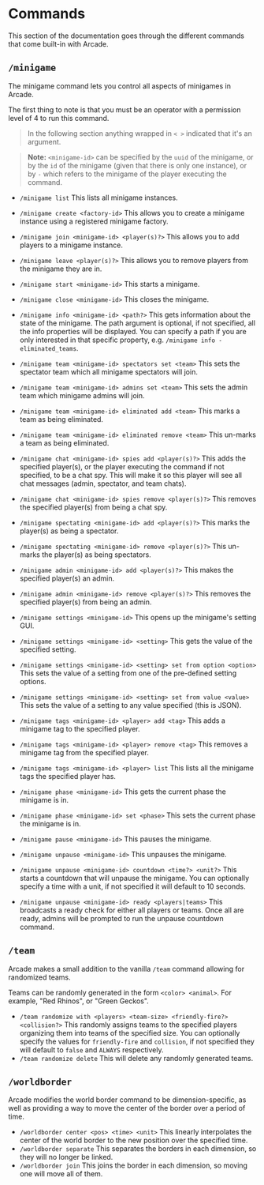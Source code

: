 # Commands

This section of the documentation goes through the different commands that come built-in with Arcade.

## `/minigame`

The minigame command lets you control all aspects of minigames in Arcade.

The first thing to note is that you must be an operator with a permission level of 4 to run this command.

> In the following section anything wrapped in `< >` indicated that it's an argument.

> **Note:** `<minigame-id>` can be specified by the `uuid` of the minigame, or by the `id` of the minigame (given that there is only one instance), or by `-` which refers to the minigame of the player executing the command.

- `/minigame list` This lists all minigame instances.
- `/minigame create <factory-id>` This allows you to create a minigame instance using a registered minigame factory.
- `/minigame join <minigame-id> <player(s)?>` This allows you to add players to a minigame instance.
- `/minigame leave <player(s)?>` This allows you to remove players from the minigame they are in.


- `/minigame start <minigame-id>` This starts a minigame.
- `/minigame close <minigame-id>` This closes the minigame.
- `/minigame info <minigame-id> <path?>` This gets information about the state of the minigame. The path argument is optional, if not specified, all the info properties will be displayed. You can specify a path if you are only interested in that specific property, e.g. `/minigame info - eliminated_teams`.
- `/minigame team <minigame-id> spectators set <team>` This sets the spectator team which all minigame spectators will join.
- `/minigame team <minigame-id> admins set <team>` This sets the admin team which minigame admins will join.
- `/minigame team <minigame-id> eliminated add <team>` This marks a team as being eliminated.
- `/minigame team <minigame-id> eliminated remove <team>` This un-marks a team as being eliminated.
- `/minigame chat <minigame-id> spies add <player(s)?>` This adds the specified player(s), or the player executing the command if not specified, to be a chat spy. This will make it so this player will see all chat messages (admin, spectator, and team chats). 
- `/minigame chat <minigame-id> spies remove <player(s)?>` This removes the specified player(s) from being a chat spy.
- `/minigame spectating <minigame-id> add <player(s)?>` This marks the player(s) as being a spectator.
- `/minigame spectating <minigame-id> remove <player(s)?>` This un-marks the player(s) as being spectators.
- `/minigame admin <minigame-id> add <player(s)?>` This makes the specified player(s) an admin.
- `/minigame admin <minigame-id> remove <player(s)?>` This removes the specified player(s) from being an admin.
- `/minigame settings <minigame-id>` This opens up the minigame's setting GUI.
- `/minigame settings <minigame-id> <setting>` This gets the value of the specified setting.
- `/minigame settings <minigame-id> <setting> set from option <option>` This sets the value of a setting from one of the pre-defined setting options.
- `/minigame settings <minigame-id> <setting> set from value <value>` This sets the value of a setting to any value specified (this is JSON).
- `/minigame tags <minigame-id> <player> add <tag>` This adds a minigame tag to the specified player. 
- `/minigame tags <minigame-id> <player> remove <tag>` This removes a minigame tag from the specified player.
- `/minigame tags <minigame-id> <player> list` This lists all the minigame tags the specified player has.
- `/minigame phase <minigame-id>` This gets the current phase the minigame is in.
- `/minigame phase <minigame-id> set <phase>` This sets the current phase the minigame is in.
- `/minigame pause <minigame-id>` This pauses the minigame.
- `/minigame unpause <minigame-id>` This unpauses the minigame.
- `/minigame unpause <minigame-id> countdown <time?> <unit?>` This starts a countdown that will unpause the minigame. You can optionally specify a time with a unit, if not specified it will default to 10 seconds.
- `/minigame unpause <minigame-id> ready <players|teams>` This broadcasts a ready check for either all players or teams. Once all are ready, admins will be prompted to run the unpause countdown command.

## `/team`

Arcade makes a small addition to the vanilla `/team` command allowing for randomized teams. 

Teams can be randomly generated in the form `<color> <animal>`. For example, "Red Rhinos", or "Green Geckos".

- `/team randomize with <players> <team-size> <friendly-fire?> <collision?>` This randomly assigns teams to the specified players organizing them into teams of the specified size. You can optionally specify the values for `friendly-fire` and `collision`, if not specified they will default to `false` and `ALWAYS` respectively.
- `/team randomize delete` This will delete any randomly generated teams.

## `/worldborder`

Arcade modifies the world border command to be dimension-specific, as well as providing a way to move the center of the border over a period of time.

- `/worldborder center <pos> <time> <unit>` This linearly interpolates the center of the world border to the new position over the specified time.
- `/worldborder separate` This separates the borders in each dimension, so they will no longer be linked.
- `/worldborder join` This joins the border in each dimension, so moving one will move all of them.